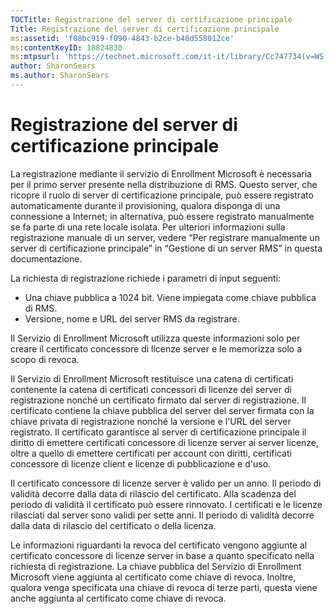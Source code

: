 ```yaml
---
TOCTitle: Registrazione del server di certificazione principale
Title: Registrazione del server di certificazione principale
ms:assetid: 'f08bc919-f090-4843-b2ce-b40d558012ce'
ms:contentKeyID: 18824830
ms:mtpsurl: 'https://technet.microsoft.com/it-it/library/Cc747734(v=WS.10)'
author: SharonSears
ms.author: SharonSears
---
```


Registrazione del server di certificazione principale
=====================================================

La registrazione mediante il servizio di Enrollment Microsoft è necessaria per il primo server presente nella distribuzione di RMS. Questo server, che ricopre il ruolo di server di certificazione principale, può essere registrato automaticamente durante il provisioning, qualora disponga di una connessione a Internet; in alternativa, può essere registrato manualmente se fa parte di una rete locale isolata. Per ulteriori informazioni sulla registrazione manuale di un server, vedere “Per registrare manualmente un server di certificazione principale” in “Gestione di un server RMS” in questa documentazione.

La richiesta di registrazione richiede i parametri di input seguenti:

-   Una chiave pubblica a 1024 bit. Viene impiegata come chiave pubblica di RMS.
-   Versione, nome e URL del server RMS da registrare.

Il Servizio di Enrollment Microsoft utilizza queste informazioni solo per creare il certificato concessore di licenze server e le memorizza solo a scopo di revoca.

Il Servizio di Enrollment Microsoft restituisce una catena di certificati contenente la catena di certificati concessori di licenze del server di registrazione nonché un certificato firmato dal server di registrazione. Il certificato contiene la chiave pubblica del server del server firmata con la chiave privata di registrazione nonché la versione e l'URL del server registrato. Il certificato garantisce al server di certificazione principale il diritto di emettere certificati concessore di licenze server ai server licenze, oltre a quello di emettere certificati per account con diritti, certificati concessore di licenze client e licenze di pubblicazione e d'uso.

Il certificato concessore di licenze server è valido per un anno. Il periodo di validità decorre dalla data di rilascio del certificato. Alla scadenza del periodo di validità il certificato può essere rinnovato. I certificati e le licenze rilasciati dal server sono validi per sette anni. Il periodo di validità decorre dalla data di rilascio del certificato o della licenza.

Le informazioni riguardanti la revoca del certificato vengono aggiunte al certificato concessore di licenze server in base a quanto specificato nella richiesta di registrazione. La chiave pubblica del Servizio di Enrollment Microsoft viene aggiunta al certificato come chiave di revoca. Inoltre, qualora venga specificata una chiave di revoca di terze parti, questa viene anche aggiunta al certificato come chiave di revoca.
